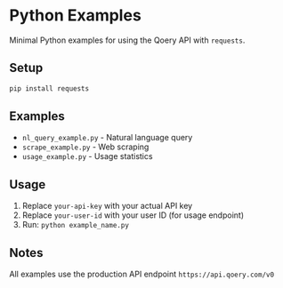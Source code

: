 # Python Examples

Minimal Python examples for using the Qoery API with `requests`.

## Setup

```bash
pip install requests
```

## Examples

- `nl_query_example.py` - Natural language query
- `scrape_example.py` - Web scraping
- `usage_example.py` - Usage statistics

## Usage

1. Replace `your-api-key` with your actual API key
2. Replace `your-user-id` with your user ID (for usage endpoint)
3. Run: `python example_name.py`

## Notes

All examples use the production API endpoint `https://api.qoery.com/v0`
